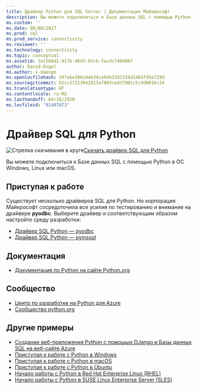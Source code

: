 ```yaml
---
title: Драйвер Python для SQL Server | Документация Майкрософт
description: Вы можете подключиться к Базе данных SQL с помощью Python в ОС Windows, Linux или macOS.
ms.custom: ''
ms.date: 08/08/2017
ms.prod: sql
ms.prod_service: connectivity
ms.reviewer: ''
ms.technology: connectivity
ms.topic: conceptual
ms.assetid: 3a1568d1-917b-46d3-b5cb-facdc740408f
author: David-Engel
ms.author: v-daenge
ms.openlocfilehash: 347e6e386c0e634ce94b3341334d1463fd5e729d
ms.sourcegitcommit: b2cc3f213042813af803ced37901c5c9d8016c24
ms.translationtype: HT
ms.contentlocale: ru-RU
ms.lasthandoff: 04/16/2020
ms.locfileid: "81487873"
---
```

# <a name="python-sql-driver"></a>Драйвер SQL для Python

![Стрелка скачивания в круге](../../ssms/media/download-icon.png)[Скачать драйвер SQL для Python](../sql-connection-libraries.md#anchor-20-drivers-relational-access)

Вы можете подключиться к Базе данных SQL с помощью Python в ОС Windows, Linux или macOS.  
  
## <a name="getting-started"></a>Приступая к работе  
Существует несколько драйверов SQL для Python. Но корпорация Майкрософт сосредоточила все усилия по тестированию и внимание на драйвере **pyodbc**. Выберите драйвер и соответствующим образом настройте среду разработки:
* [Драйвер SQL Python — pyodbc](pyodbc/python-sql-driver-pyodbc.md)
* [Драйвер SQL Python — pymssql](pymssql/python-sql-driver-pymssql.md)
  
## <a name="documentation"></a>Документация  
* [Документация по Python на сайте Python.org](https://www.python.org/doc/)  
  
## <a name="community"></a>Сообщество  
* [Центр по разработке на Python для Azure](https://azure.microsoft.com/develop/python/)  
* [Сообщество python.org](https://www.python.org/community/)  
  
## <a name="more-samples"></a>Другие примеры  
* [Создание веб-приложения Python с помощью DJango и Базы данных SQL на веб-сайте Azure](https://github.com/Microsoft/PTVS/wiki/Django-and-SQL-Database-on-Azure)
* [Приступая к работе с Python в Windows](https://www.microsoft.com/sql-server/developer-get-started/python/windows/)
* [Приступая к работе с Python в macOS](https://www.microsoft.com/sql-server/developer-get-started/python/mac/)
* [Приступая к работе с Python в Ubuntu](https://www.microsoft.com/sql-server/developer-get-started/python/ubuntu/)
* [Начало работы с Python в Red Hat Enterprise Linux (RHEL)](https://www.microsoft.com/sql-server/developer-get-started/python/rhel/)
* [Начало работы с Python в SUSE Linux Enterprise Server (SLES)](https://www.microsoft.com/sql-server/developer-get-started/python/sles/)

